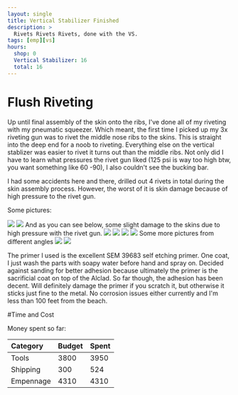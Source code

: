 ```yaml
---
layout: single
title: Vertical Stabilizer Finished
description: >
  Rivets Rivets Rivets, done with the VS.
tags: [emp][vs]
hours:
  shop: 0
  Vertical Stabilizer: 16
  total: 16
---
```

# Flush Riveting

Up until final assembly of the skin onto the ribs, I've done all of my riveting with my pneumatic squeezer. Which meant, the first time I picked up my 3x riveting gun
was to rivet the middle nose ribs to the skins. This is straight into the deep end for a noob to riveting. Everything else on the vertical stablizer was easier to rivet it turns out than the middle ribs.
Not only did I have to learn what pressures the rivet gun liked (125 psi is way too high btw, you want something like 60 -90), I also couldn't see the bucking bar.

I had some accidents here and there, drilled out 4 rivets in total during the skin assembly process. However, the worst of it is skin damage because of high pressure to the rivet gun.


Some pictures:

![](https://i.imgur.com/On2z2Au.jpg)
![](https://i.imgur.com/4DGUPtF.jpg)
And as you can see below, some slight damage to the skins due to high pressure with the rivet gun.
![](https://i.imgur.com/MlVkeQP.jpg)
![](https://i.imgur.com/nrl4xWL.jpg)
![](https://i.imgur.com/bfNOcdh.jpg)
![](https://i.imgur.com/f29Mbt5.jpg)
Some more pictures from different angles
![](https://i.imgur.com/FPj19sW.jpg)
![](https://i.imgur.com/2NOFtUL.jpg)

The primer I used is the excellent SEM 39683 self etching primer. One coat, I just wash the parts with soapy water before hand and spray on. Decided against sanding for better adhesion because ultimately the primer is the sacrificial coat on top of the Alclad. So far though, the adhesion has been decent. Will definitely damage the primer if you scratch it, but otherwise it sticks just fine to the metal. No corrosion issues either currently and I'm less than 100 feet from the beach.

#Time and Cost


Money spent so far:

| Category     | Budget            | Spent |
|:-------------|:------------------|:------|
| Tools        | 3800              | 3950  |
| Shipping     | 300               | 524   |
| Empennage    | 4310              | 4310  |
